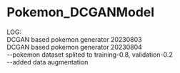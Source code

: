 # Pokemon_DCGANModel
LOG:\
DCGAN based pokemon generator 20230803\
DCGAN based pokemon generator 20230804\
--pokemon dataset splited to training-0.8, validation-0.2\
--added data augmentation
